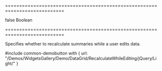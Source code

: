 ===========================================================================
<!--default-->false<!--/default-->
<!--type-->Boolean<!--/type-->
===========================================================================

<!--shortDescription-->
Specifies whether to recalculate summaries while a user edits data.
<!--/shortDescription-->

<!--fullDescription-->
#include common-demobutton with {
    url: "/Demos/WidgetsGallery/Demo/DataGrid/RecalculateWhileEditing/jQuery/Light/"
}
<!--/fullDescription-->
